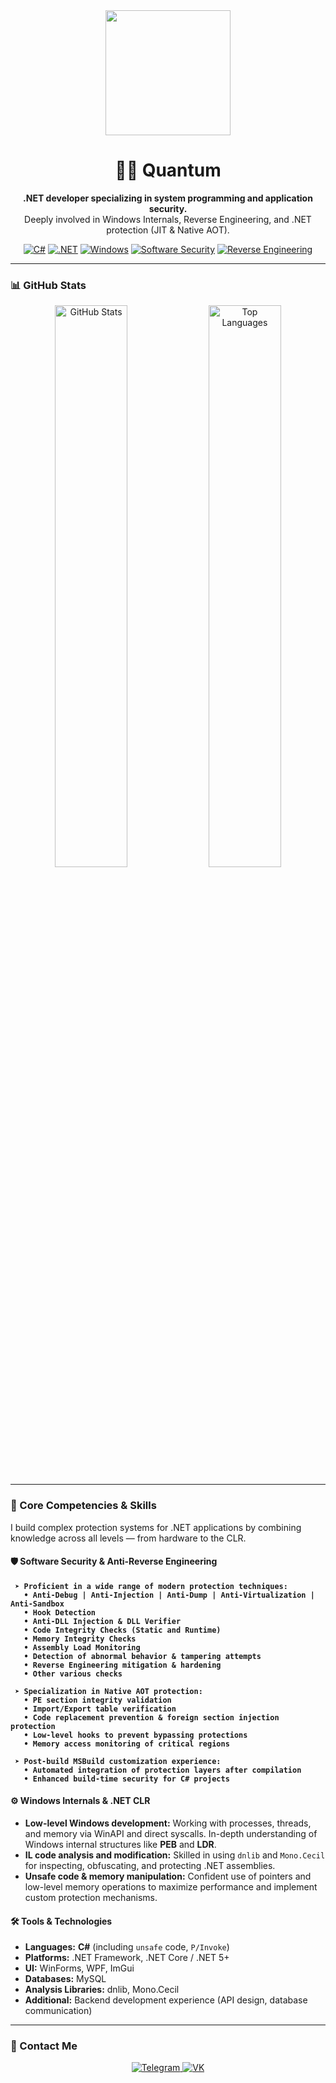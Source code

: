 <div align="center">
  <img src="https://media.giphy.com/media/du3J3cXyzhj75IOgvA/giphy.gif" width="200" height="200">
  <h1>👨‍💻 Quantum</h1>
  <p>
    <strong>.NET developer specializing in system programming and application security.</strong>
    <br>
    Deeply involved in Windows Internals, Reverse Engineering, and .NET protection (JIT & Native AOT).
  </p>
  <p align="center">
    <a href="#"><img alt="C#" src="https://img.shields.io/badge/C%23-239120?style=for-the-badge&logo=c-sharp&logoColor=white"></a>
    <a href="#"><img alt=".NET" src="https://img.shields.io/badge/.NET-512BD4?style=for-the-badge&logo=dotnet&logoColor=white"></a>
    <a href="#"><img alt="Windows" src="https://img.shields.io/badge/Windows_Internals-0078D6?style=for-the-badge&logo=windows&logoColor=white"></a>
    <a href="#"><img alt="Software Security" src="https://img.shields.io/badge/Software%20Security-white?style=for-the-badge"></a>
    <a href="#"><img alt="Reverse Engineering" src="https://img.shields.io/badge/Reverse%20Engineering-black?style=for-the-badge"></a>
  </p>
</div>

---

### 📊 GitHub Stats

<p align="center">
  <img src="https://github-readme-stats.vercel.app/api?username=Quantum54554545&show_icons=true&theme=radical&rank_icon=github" alt="GitHub Stats" width="48%">
  <img src="https://github-readme-stats.vercel.app/api/top-langs/?username=Quantum54554545&layout=compact&theme=radical" alt="Top Languages" width="48%">
</p>

---

### 🚀 Core Competencies & Skills

I build complex protection systems for .NET applications by combining knowledge across all levels — from hardware to the CLR.

#### **🛡️ Software Security & Anti-Reverse Engineering**
**` ➤ Proficient in a wide range of modern protection techniques:`**  
**`   • Anti-Debug | Anti-Injection | Anti-Dump | Anti-Virtualization | Anti-Sandbox`**  
**`   • Hook Detection`**  
**`   • Anti-DLL Injection & DLL Verifier`**  
**`   • Code Integrity Checks (Static and Runtime)`**  
**`   • Memory Integrity Checks`**  
**`   • Assembly Load Monitoring`**  
**`   • Detection of abnormal behavior & tampering attempts`**  
**`   • Reverse Engineering mitigation & hardening`**  
**`   • Other various checks`**

**` ➤ Specialization in Native AOT protection:`**  
**`   • PE section integrity validation`**  
**`   • Import/Export table verification`**  
**`   • Code replacement prevention & foreign section injection protection`**  
**`   • Low-level hooks to prevent bypassing protections`**  
**`   • Memory access monitoring of critical regions`**

**` ➤ Post-build MSBuild customization experience:`**  
**`   • Automated integration of protection layers after compilation`**  
**`   • Enhanced build-time security for C# projects`**

#### **⚙️ Windows Internals & .NET CLR**
- **Low-level Windows development:** Working with processes, threads, and memory via WinAPI and direct syscalls. In-depth understanding of Windows internal structures like **PEB** and **LDR**.
- **IL code analysis and modification:** Skilled in using `dnlib` and `Mono.Cecil` for inspecting, obfuscating, and protecting .NET assemblies.
- **Unsafe code & memory manipulation:** Confident use of pointers and low-level memory operations to maximize performance and implement custom protection mechanisms.

#### **🛠️ Tools & Technologies**
- **Languages:** **C#** (including `unsafe` code, `P/Invoke`)  
- **Platforms:** .NET Framework, .NET Core / .NET 5+  
- **UI:** WinForms, WPF, ImGui  
- **Databases:** MySQL  
- **Analysis Libraries:** dnlib, Mono.Cecil  
- **Additional:** Backend development experience (API design, database communication)

---

### 🔗 Contact Me

<p align="center">
  <a href="https://t.me/quantuumm">
    <img src="https://img.shields.io/badge/Telegram-2CA5E0?style=for-the-badge&logo=telegram&logoColor=white" alt="Telegram">
  </a>
  <a href="https://vk.com/skamminglocalclub">
    <img src="https://img.shields.io/badge/VKontakte-0077FF?style=for-the-badge&logo=vk&logoColor=white" alt="VK">
  </a>
</p>

